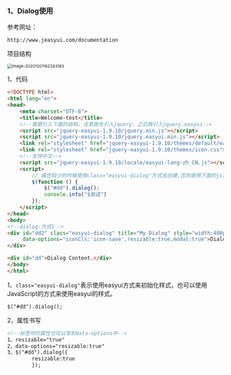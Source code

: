 ### 1、Dialog使用

参考网址：

```http
http://www.jeasyui.com/documentation
```

项目结构

<img src="https://gitee.com/whlgdxlkl/my-picture-bed/raw/master/uploadPicture/image-20201201162243183.png" alt="image-20201201162243183" style="zoom: 67%;" />

1、代码

```html
<!DOCTYPE html>
<html lang="en">
<head>
    <meta charset="UTF-8">
    <title>Welcome-test</title>
    <!--需要引入下面的结构，注意首先引入jquery，之后再引入jquery.easyui-->
    <script src="jquery-easyui-1.9.10/jquery.min.js"></script>
    <script src="jquery-easyui-1.9.10/jquery.easyui.min.js"></script>
    <link rel="stylesheet" href="jquery-easyui-1.9.10/themes/default/easyui.css">
    <link rel="stylesheet" href="jquery-easyui-1.9.10/themes/icon.css">
    <!--支持中文-->
    <script src="jquery-easyui-1.9.10/locale/easyui-lang-zh_CN.js"></script>
    <script>
        // 属性较少的时候使用class="easyui-dialog"方式去创建,否则使用下面的js方式去创建
        $(function () {
          	$("#dd").dialog();
            console.info("$测试")
        });
    </script>
</head>
<body>
<!--dialog-方式1-->
<div id="dd2" class="easyui-dialog" title="My Dialog" style="width:400px;height:200px;"
     data-options="iconCls:'icon-save',resizable:true,modal:true">Dialog Content.
</div>

<div id="dd">Dialog Content.</div>
</body>
</html>
```

1、`class="easyui-dialog"`表示使用easyui方式来初始化样式，也可以使用JavaScript的方式来使用easyui的样式。

```
$("#dd").dialog();
```

2、属性书写

```html
<!--标签中的属性也可以写到data-options中-->
1、resizable="true"
2、data-options="resizable:true"
3、$("#dd").dialog({
		resizable:true
		});
```



